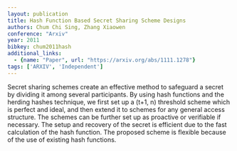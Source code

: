 ```yaml
---
layout: publication
title: Hash Function Based Secret Sharing Scheme Designs
authors: Chum Chi Sing, Zhang Xiaowen
conference: "Arxiv"
year: 2011
bibkey: chum2011hash
additional_links:
  - {name: "Paper", url: "https://arxiv.org/abs/1111.1278"}
tags: ['ARXIV', 'Independent']
---
```

Secret sharing schemes create an effective method to safeguard a secret by dividing it among several participants. By using hash functions and the herding hashes technique, we first set up a (t+1, n) threshold scheme which is perfect and ideal, and then extend it to schemes for any general access structure. The schemes can be further set up as proactive or verifiable if necessary. The setup and recovery of the secret is efficient due to the fast calculation of the hash function. The proposed scheme is flexible because of the use of existing hash functions.
